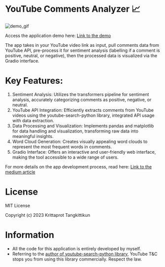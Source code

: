 # YouTube Comments Analyzer 📈

![demo_gif](https://github.com/Krittaprot/youtube-comments-analyzer/assets/130896641/ab29576d-90a5-40cc-8556-9d3f94bed4fe)

Access the application demo here: [Link to the demo](https://huggingface.co/spaces/Krittaprot/YT-comments-analyzer-demo)

The app takes in your YouTube video link as input, pull comments data from YouTube API, pre-process it for sentiment analysis (labelling if a comment is positive, neutral, or negative), then the processed data is visualized via the Gradio interface.

# Key Features:
1) Sentiment Analysis: Utilizes the transformers pipeline for sentiment analysis, accurately categorizing comments as positive, negative, or neutral.
2) YouTube API Integration: Efficiently extracts comments from YouTube videos using the youtube-search-python library, integrated API usage with data extraction.
3) Data Processing and Visualization: Implements pandas and matplotlib for data handling and visualization, transforming raw data into meaningful insights.
4) Word Cloud Generation: Creates visually appealing word clouds to represent the most frequent words in comments.
5) Gradio Interface: Offers an interactive and user-friendly web interface, making the tool accessible to a wide range of users.

For more details on the app development process, read here: [Link to the medium article](https://medium.com/@odeforodds/so-i-decided-to-create-my-own-end-to-end-machine-learning-app-this-is-what-i-learnt-515023a01f6c)

# License

MIT License

Copyright (c) 2023 Krittaprot Tangkittikun

# Information
* All the code for this application is entirely developed by myself.
* Referring to the [author of youtube-search-python library](https://github.com/alexmercerind/youtube-search-python?tab=readme-ov-file#license), YouTube T&C stops you from using this library commercially. Respect the law.


